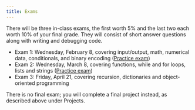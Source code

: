 ```yaml
---
title: Exams
---
```


There will be three in-class exams, the first worth 5% and the last
two each worth 10% of your final grade. They will consist of short
answer questions along with writing and debugging code.

-   Exam 1: Wednesday, February 8, covering input/output, math, numerical data,
    conditionals, and binary encoding ([Practice exam](static/exam1-practice.pdf))
-   Exam 2: Wednesday, March 8, covering functions, while and for loops, lists and
    strings ([Practice exam](static/exam2-practice.pdf))
-   Exam 3: Friday, April 21, covering recursion, dictionaries and object-oriented
    programming

There is no final exam; you will complete a final project instead, as
described above under Projects.
